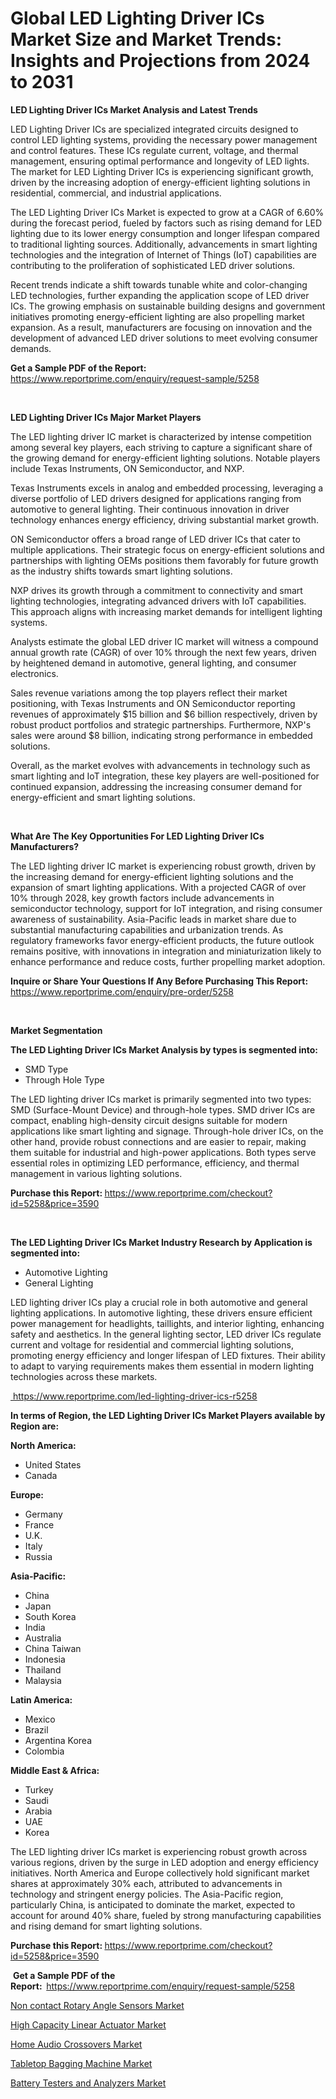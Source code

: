 <p><h1>Global LED Lighting Driver ICs Market Size and Market Trends: Insights and Projections from 2024 to 2031</h1></p><p><strong>LED Lighting Driver ICs Market Analysis and Latest Trends</strong></p>
<p><p>LED Lighting Driver ICs are specialized integrated circuits designed to control LED lighting systems, providing the necessary power management and control features. These ICs regulate current, voltage, and thermal management, ensuring optimal performance and longevity of LED lights. The market for LED Lighting Driver ICs is experiencing significant growth, driven by the increasing adoption of energy-efficient lighting solutions in residential, commercial, and industrial applications.</p><p>The LED Lighting Driver ICs Market is expected to grow at a CAGR of 6.60% during the forecast period, fueled by factors such as rising demand for LED lighting due to its lower energy consumption and longer lifespan compared to traditional lighting sources. Additionally, advancements in smart lighting technologies and the integration of Internet of Things (IoT) capabilities are contributing to the proliferation of sophisticated LED driver solutions.</p><p>Recent trends indicate a shift towards tunable white and color-changing LED technologies, further expanding the application scope of LED driver ICs. The growing emphasis on sustainable building designs and government initiatives promoting energy-efficient lighting are also propelling market expansion. As a result, manufacturers are focusing on innovation and the development of advanced LED driver solutions to meet evolving consumer demands.</p></p>
<p><strong>Get a Sample PDF of the Report:&nbsp;</strong> <a href="https://www.reportprime.com/enquiry/request-sample/5258">https://www.reportprime.com/enquiry/request-sample/5258</a></p>
<p>&nbsp;</p>
<p><strong>LED Lighting Driver ICs Major Market Players</strong></p>
<p><p>The LED lighting driver IC market is characterized by intense competition among several key players, each striving to capture a significant share of the growing demand for energy-efficient lighting solutions. Notable players include Texas Instruments, ON Semiconductor, and NXP. </p><p>Texas Instruments excels in analog and embedded processing, leveraging a diverse portfolio of LED drivers designed for applications ranging from automotive to general lighting. Their continuous innovation in driver technology enhances energy efficiency, driving substantial market growth.</p><p>ON Semiconductor offers a broad range of LED driver ICs that cater to multiple applications. Their strategic focus on energy-efficient solutions and partnerships with lighting OEMs positions them favorably for future growth as the industry shifts towards smart lighting solutions.</p><p>NXP drives its growth through a commitment to connectivity and smart lighting technologies, integrating advanced drivers with IoT capabilities. This approach aligns with increasing market demands for intelligent lighting systems.</p><p>Analysts estimate the global LED driver IC market will witness a compound annual growth rate (CAGR) of over 10% through the next few years, driven by heightened demand in automotive, general lighting, and consumer electronics. </p><p>Sales revenue variations among the top players reflect their market positioning, with Texas Instruments and ON Semiconductor reporting revenues of approximately $15 billion and $6 billion respectively, driven by robust product portfolios and strategic partnerships. Furthermore, NXP's sales were around $8 billion, indicating strong performance in embedded solutions.</p><p>Overall, as the market evolves with advancements in technology such as smart lighting and IoT integration, these key players are well-positioned for continued expansion, addressing the increasing consumer demand for energy-efficient and smart lighting solutions.</p></p>
<p>&nbsp;</p>
<p><strong>What Are The Key Opportunities For LED Lighting Driver ICs Manufacturers?</strong></p>
<p><p>The LED lighting driver IC market is experiencing robust growth, driven by the increasing demand for energy-efficient lighting solutions and the expansion of smart lighting applications. With a projected CAGR of over 10% through 2028, key growth factors include advancements in semiconductor technology, support for IoT integration, and rising consumer awareness of sustainability. Asia-Pacific leads in market share due to substantial manufacturing capabilities and urbanization trends. As regulatory frameworks favor energy-efficient products, the future outlook remains positive, with innovations in integration and miniaturization likely to enhance performance and reduce costs, further propelling market adoption.</p></p>
<p><strong>Inquire or Share Your Questions If Any Before Purchasing This Report:</strong> <a href="https://www.reportprime.com/enquiry/pre-order/5258">https://www.reportprime.com/enquiry/pre-order/5258</a></p>
<p>&nbsp;</p>
<p><strong>Market Segmentation</strong></p>
<p><strong>The LED Lighting Driver ICs Market Analysis by types is segmented into:</strong></p>
<p><ul><li>SMD Type</li><li>Through Hole Type</li></ul></p>
<p><p>The LED lighting driver ICs market is primarily segmented into two types: SMD (Surface-Mount Device) and through-hole types. SMD driver ICs are compact, enabling high-density circuit designs suitable for modern applications like smart lighting and signage. Through-hole driver ICs, on the other hand, provide robust connections and are easier to repair, making them suitable for industrial and high-power applications. Both types serve essential roles in optimizing LED performance, efficiency, and thermal management in various lighting solutions.</p></p>
<p><strong>Purchase this Report:&nbsp;</strong><a href="https://www.reportprime.com/checkout?id=5258&price=3590">https://www.reportprime.com/checkout?id=5258&price=3590</a></p>
<p>&nbsp;</p>
<p><strong>The LED Lighting Driver ICs Market Industry Research by Application is segmented into:</strong></p>
<p><ul><li>Automotive Lighting</li><li>General Lighting</li></ul></p>
<p><p>LED lighting driver ICs play a crucial role in both automotive and general lighting applications. In automotive lighting, these drivers ensure efficient power management for headlights, taillights, and interior lighting, enhancing safety and aesthetics. In the general lighting sector, LED driver ICs regulate current and voltage for residential and commercial lighting solutions, promoting energy efficiency and longer lifespan of LED fixtures. Their ability to adapt to varying requirements makes them essential in modern lighting technologies across these markets.</p></p>
<p><a href="https://www.reportprime.com/led-lighting-driver-ics-r5258">&nbsp;https://www.reportprime.com/led-lighting-driver-ics-r5258</a></p>
<p><strong>In terms of Region, the LED Lighting Driver ICs Market Players available by Region are:</strong></p>
<p>
    <p> <strong> North America: </strong>
        <ul>
            <li>United States</li>
            <li>Canada</li>
        </ul>
        </p> 
    <p> <strong> Europe: </strong>
        <ul>
            <li>Germany</li>
            <li>France</li>
            <li>U.K.</li>
            <li>Italy</li>
            <li>Russia</li>
        </ul>
        </p> 
    <p> <strong> Asia-Pacific: </strong>
        <ul>
            <li>China</li>
            <li>Japan</li>
            <li>South Korea</li>
            <li>India</li>
            <li>Australia</li>
            <li>China Taiwan</li>
            <li>Indonesia</li>
            <li>Thailand</li>
            <li>Malaysia</li>
        </ul>
        </p> 
    <p> <strong> Latin America: </strong>
        <ul>
            <li>Mexico</li>
            <li>Brazil</li>
            <li>Argentina Korea</li>
            <li>Colombia</li>
        </ul>
        </p> 
    <p> <strong> Middle East & Africa: </strong>
        <ul>
            <li>Turkey</li>
            <li>Saudi</li>
            <li>Arabia</li>
            <li>UAE</li>
            <li>Korea</li>
        </ul>
    </p>
    </p>
<p><p>The LED lighting driver ICs market is experiencing robust growth across various regions, driven by the surge in LED adoption and energy efficiency initiatives. North America and Europe collectively hold significant market shares at approximately 30% each, attributed to advancements in technology and stringent energy policies. The Asia-Pacific region, particularly China, is anticipated to dominate the market, expected to account for around 40% share, fueled by strong manufacturing capabilities and rising demand for smart lighting solutions.</p></p>
<p><strong>Purchase this Report: </strong><a href="https://www.reportprime.com/checkout?id=5258&price=3590">https://www.reportprime.com/checkout?id=5258&price=3590</a></p>
<p>&nbsp;<strong>Get a Sample PDF of the Report:&nbsp;&nbsp;</strong><a href="https://www.reportprime.com/enquiry/request-sample/5258">https://www.reportprime.com/enquiry/request-sample/5258</a></p>
<p><strong></strong></p>
<p><p><a href="https://github.com/hgf64gh/Market-Research-Report-List-1/blob/main/non-contact-rotary-angle-sensors-market.md">Non contact Rotary Angle Sensors Market</a></p><p><a href="https://issuu.com/reportprime-2/docs/high-capacity-linear-actuator-marke_b674d431b44a71">High Capacity Linear Actuator Market</a></p><p><a href="https://www.linkedin.com/pulse/global-perspectives-home-audio-crossovers-market-trends-challenges-6aglf?trackingId=gc2cQ%2BU4S%2FeWbIOJ1XRk%2FA%3D%3D">Home Audio Crossovers Market</a></p><p><a href="https://www.linkedin.com/pulse/strategic-market-insights-global-tabletop-bagging-machine-ussre?trackingId=c0ZkFTVdSZ6u1tkXWZxW%2FA%3D%3D">Tabletop Bagging Machine Market</a></p><p><a href="https://github.com/marloy8/Market-Research-Report-List-6/blob/main/battery-testers-and-analyzers-market.md">Battery Testers and Analyzers Market</a></p></p>